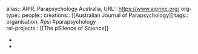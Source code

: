 alias:: AIPR, Parapsychology Australia, 
URL:: https://www.aiprinc.org/
org-type:: 
people::
creations:: [[Australian Journal of Parapsychology]] 
tags:: organisation, #psi #parapsychology  
rel-projects:: [[The pSilence of Science]] 


-
-